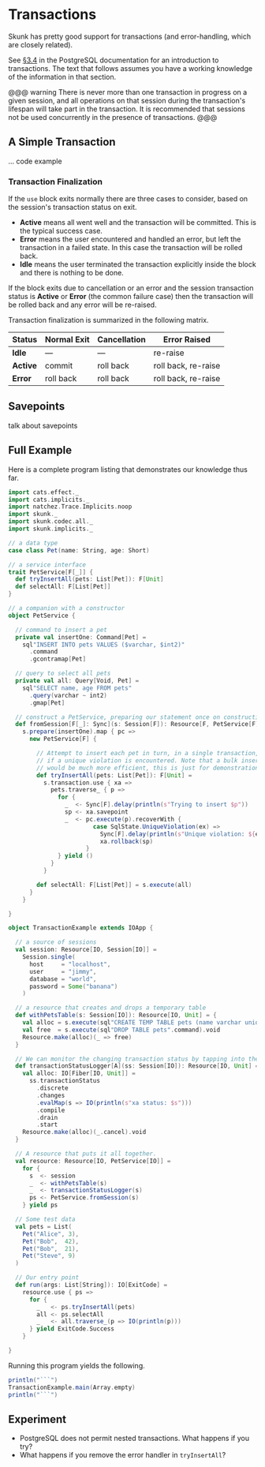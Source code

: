 # Transactions

Skunk has pretty good support for transactions (and error-handling, which are closely related).

See [§3.4](https://www.postgresql.org/docs/10/tutorial-transactions.html) in the PostgreSQL documentation for an introduction to transactions. The text that follows assumes you have a working knowledge of the information in that section.

@@@ warning
There is never more than one transaction in progress on a given session, and all operations on that session during the transaction's lifespan will take part in the transaction. It is recommended that sessions not be used concurrently in the presence of transactions.
@@@



## A Simple Transaction

... code example

### Transaction Finalization

If the `use` block exits normally there are three cases to consider, based on the session's transaction status on exit.

- **Active** means all went well and the transaction will be committed. This is the typical success case.
- **Error** means the user encountered and handled an error, but left the transaction in a failed state. In this case the transaction will be rolled back.
- **Idle** means the user terminated the transaction explicitly inside the block and there is nothing to be done.

If the block exits due to cancellation or an error and the session transaction status is **Active** or **Error** (the common failure case) then the transaction will be rolled back and any error will be re-raised.

Transaction finalization is summarized in the following matrix.

| Status | Normal Exit | Cancellation | Error Raised |
|--------------------|-------------|--------------|------|
| **Idle**   | — | — | re-raise |
| **Active** | commit | roll back | roll back, re-raise |
| **Error**  | roll back | roll back | roll back, re-raise |

## Savepoints

talk about savepoints

## Full Example

Here is a complete program listing that demonstrates our knowledge thus far.

```scala mdoc:reset
import cats.effect._
import cats.implicits._
import natchez.Trace.Implicits.noop
import skunk._
import skunk.codec.all._
import skunk.implicits._

// a data type
case class Pet(name: String, age: Short)

// a service interface
trait PetService[F[_]] {
  def tryInsertAll(pets: List[Pet]): F[Unit]
  def selectAll: F[List[Pet]]
}

// a companion with a constructor
object PetService {

  // command to insert a pet
  private val insertOne: Command[Pet] =
    sql"INSERT INTO pets VALUES ($varchar, $int2)"
      .command
      .gcontramap[Pet]

  // query to select all pets
  private val all: Query[Void, Pet] =
    sql"SELECT name, age FROM pets"
      .query(varchar ~ int2)
      .gmap[Pet]

  // construct a PetService, preparing our statement once on construction
  def fromSession[F[_]: Sync](s: Session[F]): Resource[F, PetService[F]] =
    s.prepare(insertOne).map { pc =>
      new PetService[F] {

        // Attempt to insert each pet in turn, in a single transaction, rolling back to a savepoint
        // if a unique violation is encountered. Note that a bulk insert with an ON CONFLICT clause
        // would be much more efficient, this is just for demonstration.
        def tryInsertAll(pets: List[Pet]): F[Unit] =
          s.transaction.use { xa =>
            pets.traverse_ { p =>
              for {
                _  <- Sync[F].delay(println(s"Trying to insert $p"))
                sp <- xa.savepoint
                _  <- pc.execute(p).recoverWith {
                        case SqlState.UniqueViolation(ex) =>
                          Sync[F].delay(println(s"Unique violation: ${ex.constraintName.getOrElse("<unknown>")}, rolling back...")) *>
                          xa.rollback(sp)
                      }
              } yield ()
            }
          }

        def selectAll: F[List[Pet]] = s.execute(all)
      }
    }

}

object TransactionExample extends IOApp {

  // a source of sessions
  val session: Resource[IO, Session[IO]] =
    Session.single(
      host     = "localhost",
      user     = "jimmy",
      database = "world",
      password = Some("banana")
    )

  // a resource that creates and drops a temporary table
  def withPetsTable(s: Session[IO]): Resource[IO, Unit] = {
    val alloc = s.execute(sql"CREATE TEMP TABLE pets (name varchar unique, age int2)".command).void
    val free  = s.execute(sql"DROP TABLE pets".command).void
    Resource.make(alloc)(_ => free)
  }

  // We can monitor the changing transaction status by tapping into the provided `fs2.Signal`
  def transactionStatusLogger[A](ss: Session[IO]): Resource[IO, Unit] = {
    val alloc: IO[Fiber[IO, Unit]] =
      ss.transactionStatus
        .discrete
        .changes
        .evalMap(s => IO(println(s"xa status: $s")))
        .compile
        .drain
        .start
    Resource.make(alloc)(_.cancel).void
  }

  // A resource that puts it all together.
  val resource: Resource[IO, PetService[IO]] =
    for {
      s  <- session
      _  <- withPetsTable(s)
      _  <- transactionStatusLogger(s)
      ps <- PetService.fromSession(s)
    } yield ps

  // Some test data
  val pets = List(
    Pet("Alice", 3),
    Pet("Bob",  42),
    Pet("Bob",  21),
    Pet("Steve", 9)
  )

  // Our entry point
  def run(args: List[String]): IO[ExitCode] =
    resource.use { ps =>
      for {
        _   <- ps.tryInsertAll(pets)
        all <- ps.selectAll
        _   <- all.traverse_(p => IO(println(p)))
      } yield ExitCode.Success
    }

}
```

Running this program yields the following.

```scala mdoc:passthrough
println("```")
TransactionExample.main(Array.empty)
println("```")
```

## Experiment

- PostgreSQL does not permit nested transactions. What happens if you try?
- What happens if you remove the error handler in `tryInsertAll`?
